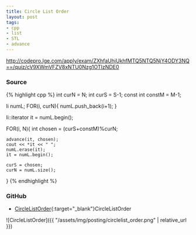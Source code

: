 ```yaml
---
title: Circle List Order
layout: post
tags:
- cpp
- list
- STL
- advance
---
```


<http://codepro.lge.com/apply/exam/ZXhfaUhjUkhfMTQ5NTQ5NjY4ODY3NQ==/quiz/cV9XWmVFZV8xNTU0Nzg1OTIzNDE0>

### Source

{% highlight cpp %}
int curN = N;
int curS = S-1;
const int constM = M-1;

li numL;
FOR(i, curN){
    numL.push_back(i+1);
}

li::iterator it = numL.begin();

FOR(i, N){
    int chosen = (curS+constM)%curN;
    
    advance(it, chosen);
    cout << *it << " ";
    numL.erase(it);
    it = numL.begin();
    
    curS = chosen;
    curN = numL.size();
}
{% endhighlight %}

### GitHub

- [CircleListOrder](<https://github.com/coolwindjo/algoguru/tree/master/_posts/Done/CircleListOrder>){:target="_blank"}CircleListOrder

![CircleListOrder]({{ "/assets/img/posting/circlelist_order.png" | relative_url }})
